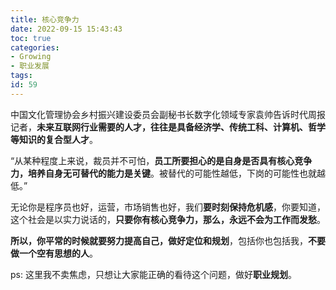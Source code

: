 ```yaml
---
title: 核心竞争力
date: 2022-09-15 15:43:43
toc: true
categories:
- Growing
- 职业发展
tags:
id: 59
---
```


中国文化管理协会乡村振兴建设委员会副秘书长数字化领域专家袁帅告诉时代周报记者，**未来互联网行业需要的人才，往往是具备经济学、传统工科、计算机、哲学等知识的复合型人才**。

“从某种程度上来说，裁员并不可怕，**员工所要担心的是自身是否具有核心竞争力，培养自身无可替代的能力是关键**。被替代的可能性越低，下岗的可能性也就越低。” 

<!--more-->

无论你是程序员也好，运营，市场销售也好，我们**要时刻保持危机感**，你要知道，这个社会是以实力说话的，**只要你有核心竞争力，那么，永远不会为工作而发愁**。

**所以，你平常的时候就要努力提高自己，做好定位和规划**，包括你也包括我，**不要做一个空有思想的人**。

ps: 这里我不卖焦虑，只想让大家能正确的看待这个问题，做好**职业规划**。